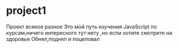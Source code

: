 # project1
Проект всякое разное
Это мой путь изучения JavaScript по курсам,ничего интересного тут нету ,но если хотите смотрите на здоровье
Обнял,поднял и поцеловал
